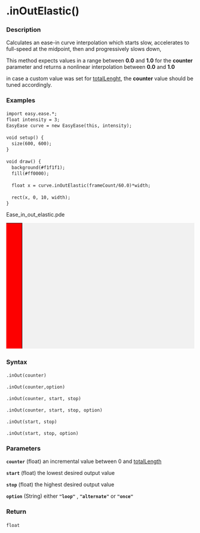 # .inOutElastic()


### Description 
Calculates an ease-in curve interpolation which starts slow, accelerates to full-speed at the midpoint, then and progressively slows down,



This method expects values in a range between **0.0** and **1.0**  for the **counter** parameter and returns a nonlinear interpolation between **0.0** and **1.0**
 
in case a custom value was set for [totalLenght](./totalLength.md), the **counter** value should be tuned accordingly.
 
### Examples

```Processing
import easy.ease.*;
float intensity = 3;
EasyEase curve = new EasyEase(this, intensity);

void setup() {
  size(600, 600);
}

void draw() {
  background(#f1f1f1);
  fill(#ff0000);

  float x = curve.inOutElastic(frameCount/60.0)*width;
  
  rect(x, 0, 10, width);
}
```



<div class="exampleWindow">
  <div class="title">
      <div class="dot red"></div>
      <div class="dot amber"></div>
      <div class="dot green"></div>
      <p >Ease_in_out_elastic.pde</p>
  </div>

![.inOut()](../images/Ease_inOutElastic.gif)

</div>


### Syntax

```.inOut(counter) ```

```.inOut(counter,option)```

```.inOut(counter, start, stop)```

```.inOut(counter, start, stop, option)```

```.inOut(start, stop)```

```.inOut(start, stop, option)```


### Parameters

**```counter```** (float)  an incremental value between 0 and [totalLength](./totalLength.md)

**```start```** (float) the lowest desired output value

**```stop```** (float) the highest desired output value

**```option```** (String)  either **```"loop"```** , **```"alternate"```** or **```"once"```**


### Return

```float```
